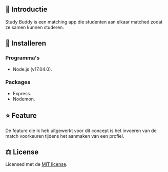 ## :wave: Introductie
Study Buddy is een matching app die studenten aan elkaar matched zodat ze samen kunnen studeren.




## :rocket: Installeren
### Programma's
- Node.js (v17.04.0).

### Packages
- Express.
- Nodemon.

## :star: Feature
De feature die ik heb uitgewerkt voor dit concept is het invoeren van de match voorkeuren tijdens het aanmaken van een profiel.

## :balance_scale: License
Licensed met de <a href="https://github.com/rarooij98/matching-application/blob/main/LICENSE">MIT license</a>. 
